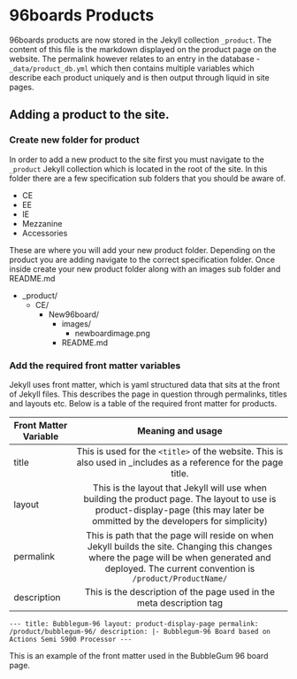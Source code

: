 # 96boards Products

96boards products are now stored in the Jekyll collection `_product`. The content of this file is the markdown displayed on the product page on the website. The permalink however relates to an entry in the database  - `_data/product_db.yml` which then contains multiple variables which describe each product uniquely and is then output through liquid in site pages.

## Adding a product to the site.

### Create new folder for product
In order to add a new product to the site first you must navigate to the `_product` Jekyll collection which is located in the root of the site. In this folder there are a few specification sub folders that you should be aware of.

* CE
* EE
* IE
* Mezzanine
* Accessories

These are where you will add your new product folder. Depending on the product you are adding navigate to the correct specification folder. Once inside create your new product folder along with an images sub folder and README.md

* \_product/
    * CE/
        * New96board/
            * images/
                * newboardimage.png
            * README.md

### Add the required front matter variables <a name="product-front-matter"></a>
Jekyll uses front matter, which is yaml structured data that sits at the front of Jekyll files. This describes the page in question through permalinks, titles and layouts etc. Below is a table of the required front matter for products.

|    Front Matter Variable    |                Meaning and usage                           |
|-----------------------------|:----------------------------------------------------------:|
| title                       | This is used for the `<title>` of the website. This is also used in _includes as a reference for the page title.               |
| layout                      | This is the layout that Jekyll will use when building the product page. The layout to use is product-display-page (this may later be ommitted by the developers for simplicity)                |
| permalink                   | This is path that the page will reside on when Jekyll builds the site. Changing this changes where the page will be when generated and deployed. The current convention is `/product/ProductName/` |
| description                 | This is the description of the page used in the meta description tag |



`---
title: Bubblegum-96
layout: product-display-page
permalink: /product/bubblegum-96/
description: |-
    Bubblegum-96 Board based on Actions Semi S900 Processor
---`

This is an example of the front matter used in the BubbleGum 96 board page.
